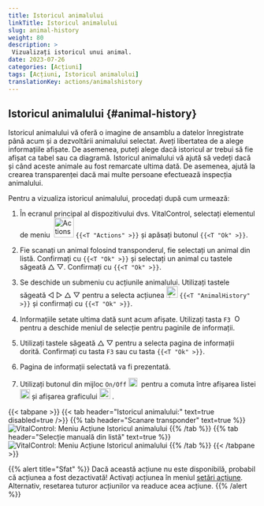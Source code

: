 ```yaml
---
title: Istoricul animalului
linkTitle: Istoricul animalului
slug: animal-history
weight: 80
description: >
 Vizualizați istoricul unui animal.
date: 2023-07-26
categories: [Acțiuni]
tags: [Acțiuni, Istoricul animalului]
translationKey: actions/animalshistory
---
```


## Istoricul animalului {#animal-history}

Istoricul animalului vă oferă o imagine de ansamblu a datelor înregistrate până acum și a dezvoltării animalului selectat. Aveți libertatea de a alege informațiile afișate. De asemenea, puteți alege dacă istoricul ar trebui să fie afișat ca tabel sau ca diagramă. Istoricul animalului vă ajută să vedeți dacă și când aceste animale au fost remarcate ultima dată. De asemenea, ajută la crearea transparenței dacă mai multe persoane efectuează inspecția animalului.

Pentru a vizualiza istoricul animalului, procedați după cum urmează:

1. În ecranul principal al dispozitivului dvs. VitalControl, selectați elementul de meniu &nbsp;<img src="/icons/actions.svg" width="40" align="bottom" alt="Actions" />  `{{<T "Actions" >}}` și apăsați butonul `{{<T "Ok" >}}`.

2. Fie scanați un animal folosind transponderul, fie selectați un animal din listă. Confirmați cu `{{<T "Ok" >}}` și selectați un animal cu tastele săgeată △ ▽. Confirmați cu `{{<T "Ok" >}}`.

3. Se deschide un submeniu cu acțiunile animalului. Utilizați tastele săgeată ◁ ▷ △ ▽ pentru a selecta acțiunea <img src="/icons/actions/history.svg" width="23" align="bottom" alt="Animal history" /> `{{<T "AnimalHistory" >}}` și confirmați cu `{{<T "Ok" >}}`.

4. Informațiile setate ultima dată sunt acum afișate. Utilizați tasta `F3` &nbsp;<img src="/icons/footer/open-popup.svg" width="15" align="bottom" alt="Open popup" /> pentru a deschide meniul de selecție pentru paginile de informații.

5. Utilizați tastele săgeată △ ▽ pentru a selecta pagina de informații dorită. Confirmați cu tasta `F3` sau cu tasta `{{<T "Ok" >}}`.

6. Pagina de informații selectată va fi prezentată.

7. Utilizați butonul din mijloc `On/Off` <img src="/icons/footer/on-off.svg" width="18" align="bottom" alt="On/Off button" />&nbsp; pentru a comuta între afișarea listei <img src="/icons/footer/list.svg" width="20" align="bottom" alt="Liste display" /> și afișarea graficului <img src="/icons/footer/chart.svg" width="22" align="bottom" alt="Chart display" />&nbsp;.

{{< tabpane >}}
{{< tab header="Istoricul animalului:" text=true disabled=true />}}
{{% tab header="Scanare transponder" text=true %}}
![VitalControl: Meniu Acțiune Istoricul animalului](../images/animalhistory-scan.png "Istoricul animalului")
{{% /tab %}}
{{% tab header="Selecție manuală din listă" text=true %}}
![VitalControl: Meniu Acțiune Istoricul animalului](../images/animalhistory.png "Istoricul animalului")
{{% /tab %}}
{{< /tabpane >}}

{{% alert title="Sfat" %}}
Dacă această acțiune nu este disponibilă, probabil că acțiunea a fost dezactivată! Activați acțiunea în meniul [setări acțiune](../setting/). Alternativ, resetarea tuturor acțiunilor va readuce acea acțiune.
{{% /alert %}}
